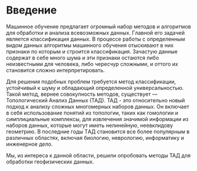 # Введение


Машинное обучение предлагает огромный набор методов и алгоритмов для обработки и анализа всевозможных данных.
Главной его задачей является классификация данных. 
В процессе работы с определенным видом данных алгоритмы машинного обучения отыскивают в них признаки по которым и строится классификация.
Зачастую данные содержат в себе много шума и эти признаки остаются либо неизвестными для человека, либо чересчур сложными, и оттого их становится сложно интерпретировать.


Для решения подобных проблем требуется метод классификации, устойчивый к шуму и обладающий определенной универсальностью.
Такой метод, вернее совокупность методов, существует — Топологический Анализ Данных (ТАД).
ТАД - это относительно новый подход к анализу сложных многомерных наборов данных. 
Он включает в себя использование понятий из топологии, таких как гомологии и симплициальные комплексы,
для извлечения значимой информации из наборов данных, которые могут иметь нелинейную, неевклидову геометрию.
В последние годы TАД становится все более популярным в различных областях, включая биологию, неврологию, информатику и инженерное дело.

Мы, из интереса к данной области, решили опробовать методы ТАД для обработки геофизических данных.
